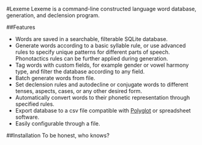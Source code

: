 #Lexeme
Lexeme is a command-line constructed language word database, generation, and declension program.

##Features
+ Words are saved in a searchable, filterable SQLite database.
+ Generate words according to a basic syllable rule, or use advanced rules to specify unique patterns for different parts of speech. Phonotactics rules can be further applied during generation.
+ Tag words with custom fields, for example gender or vowel harmony type, and filter the database according to any field.
+ Batch generate words from file.
+ Set declension rules and autodecline or conjugate words to different tenses, aspects, cases, or any other desired form.
+ Automatically convert words to their phonetic representation through specified rules.
+ Export database to a csv file compatible with [Polyglot](https://github.com/DraqueT/PolyGlot) or spreadsheet software.
+ Easily configurable through a file.

##Installation
To be honest, who knows?

